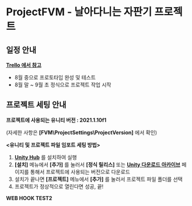# ProjectFVM - 날아다니는 자판기 프로젝트
## 일정 안내


**[Trello 에서 참고](https://trello.com/b/zHbHfNaw/projectfvm "Project FVM Trello")**

- 8월 중으로 프로토타입 완성 및 테스트
- 8월 말 ~ 9월 초 정식으로 프로젝트 작업 시작

## 프로젝트 세팅 안내
**프로젝트에 사용되는 유니티 버전 : 2021.1.10f1**

(자세한 사항은 **[FVM\ProjectSettings\ProjectVersion]** 에서 확인)



**<유니티 및 프로젝트 파일 임포트 세팅 방법>**
1. **[Unity Hub](https://unity3d.com/kr/get-unity/download "Unity Download")** 를 설치하여 실행
2. **[설치]** 메뉴에서 **[추가]** 를 눌러서 **[정식 릴리스]** 또는 **[Unity 다운로드 아카이브](https://unity3d.com/get-unity/download/archive "Unity Download Archive")** 페이지를 통해서 프로젝트에 사용되는 버전으로 다운로드
3. 설치가 끝나면 **[프로젝트]** 메뉴에서 **[추가]** 를 눌러서 프로젝트 파일 폴더를 선택
4. 프로젝트가 정상적으로 열린다면 성공, 끝!

**WEB HOOK TEST2**
